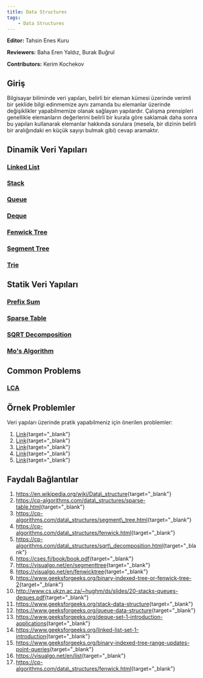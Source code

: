 ```yaml
---
title: Data Structures
tags:
    - Data Structures
---
```


**Editor:** Tahsin Enes Kuru

**Reviewers:** Baha Eren Yaldız, Burak Buğrul

**Contributors:** Kerim Kochekov

## Giriş

Bilgisayar biliminde veri yapıları, belirli bir eleman kümesi üzerinde verimli bir şeklide bilgi edinmemize aynı zamanda bu elemanlar üzerinde değişiklikler yapabilmemize olanak sağlayan yapılardır. Çalışma prensipleri genellikle elemanların değerlerini belirli bir kurala göre saklamak daha sonra bu yapıları kullanarak elemanlar hakkında sorulara (mesela, bir dizinin belirli bir aralığındaki en küçük sayıyı bulmak gibi) cevap aramaktır.

## Dinamik Veri Yapıları

### [Linked List](linked-list.md)
### [Stack](stack.md)
### [Queue](queue.md)
### [Deque](deque.md)
### [Fenwick Tree](fenwick-tree.md)
### [Segment Tree](segment-tree.md)
### [Trie](trie.md)

## Statik Veri Yapıları

### [Prefix Sum](prefix-sum.md)
### [Sparse Table](sparse-table.md)
### [SQRT Decomposition](sqrt-decomposition.md)
### [Mo's Algorithm](mo-algorithm.md)

## Common Problems

### [LCA](lowest-common-ancestor.md)

## Örnek Problemler

Veri yapıları üzerinde pratik yapabilmeniz için önerilen problemler:

1. [Link](https://codeforces.com/problemset/problem/797/C){target="_blank"}
2. [Link](https://codeforces.com/contest/276/problem/C){target="_blank"}
3. [Link](https://codeforces.com/contest/380/problem/C){target="_blank"}
4. [Link](https://www.hackerearth.com/problem/algorithm/benny-and-sum-2){target="_blank"}
5. [Link](https://www.hackerearth.com/practice/data-structures/advanced-data-structures/fenwick-binary-indexed-trees/practice-problems/algorithm/counting-in-byteland){target="_blank"}

## Faydalı Bağlantılar

1. <https://en.wikipedia.org/wiki/Data\_structure>{target="_blank"}
2. <https://cp-algorithms.com/data\_structures/sparse-table.html>{target="_blank"}
3. <https://cp-algorithms.com/data\_structures/segment\_tree.html>{target="_blank"}
4. <https://cp-algorithms.com/data\_structures/fenwick.html>{target="_blank"}
5. <https://cp-algorithms.com/data\_structures/sqrt\_decomposition.html>{target="_blank"}
6. <https://cses.fi/book/book.pdf>{target="_blank"}
7. <https://visualgo.net/en/segmenttree>{target="_blank"}
8. <https://visualgo.net/en/fenwicktree>{target="_blank"}
9. <https://www.geeksforgeeks.org/binary-indexed-tree-or-fenwick-tree-2>{target="_blank"}
10. <http://www.cs.ukzn.ac.za/~hughm/ds/slides/20-stacks-queues-deques.pdf>{target="_blank"}
11. <https://www.geeksforgeeks.org/stack-data-structure>{target="_blank"}
12. <https://www.geeksforgeeks.org/queue-data-structure>{target="_blank"}
13. <https://www.geeksforgeeks.org/deque-set-1-introduction-applications>{target="_blank"}
14. <https://www.geeksforgeeks.org/linked-list-set-1-introduction>{target="_blank"}
15. <https://www.geeksforgeeks.org/binary-indexed-tree-range-updates-point-queries>{target="_blank"}
16. <https://visualgo.net/en/list>{target="_blank"}
17. <https://cp-algorithms.com/data\_structures/fenwick.html>{target="_blank"}
